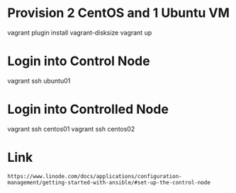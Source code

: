 # Provision 2 CentOS and 1 Ubuntu VM
vagrant plugin install vagrant-disksize
vagrant up

# Login into Control Node
vagrant ssh ubuntu01

# Login into Controlled Node
vagrant ssh centos01 
vagrant ssh centos02 



# Link
    https://www.linode.com/docs/applications/configuration-management/getting-started-with-ansible/#set-up-the-control-node
